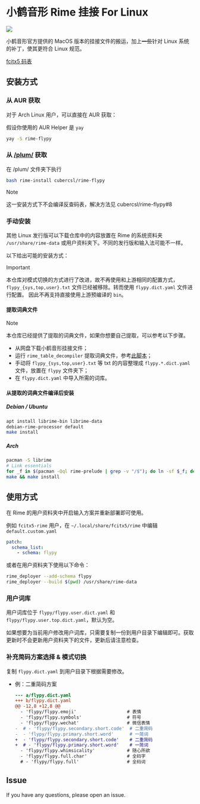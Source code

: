# 小鹤音形 Rime 挂接 For Linux

![](https://img.shields.io/aur/version/rime-flypy)

小鹤音形官方提供的 MacOS 版本的挂接文件的搬运，加上~~一些~~针对 Linux 系统的补丁，使其更符合 Linux 规范。

[fcitx5 码表](../fcitx5/README.md)

## 安装方式

### 从 AUR 获取

对于 Arch Linux 用户，可以直接在 AUR 获取：

假设你使用的 AUR Helper 是 `yay`

```bash
yay -S rime-flypy
```

### 从 [/plum/](https://github.com/rime/plum) 获取

在 /plum/ 文件夹下执行

```bash
bash rime-install cubercsl/rime-flypy
```
> [!NOTE]  
> 这一安装方式下不会编译反查码表，解决方法见 cubercsl/rime-flypy#8

### 手动安装

其他 Linux 发行版可以下载仓库中的内容放置在 Rime 的系统资料夹 `/usr/share/rime-data` 或用户资料夹下。不同的发行版和输入法可能不一样。

以下给出可能的安装方式：

> [!IMPORTANT]  
> 本仓库对模式切换的方式进行了改进，故不再使用和上游相同的配置方式， `flypy_{sys,top,user}.txt` 文件已经被移除。转而使用 `flypy.dict.yaml` 文件进行配置。
> 因此不再支持直接使用上游预编译的 `bin`。

#### 提取词典文件

> [!NOTE]  
> 本仓库已经提供了提取的词典文件，如果你想要自己提取，可以参考以下步骤。

- 从网盘下载小鹤音形挂接文件；
- 运行 `rime_table_decompiler` 提取词典文件，参考[此脚本](scripts/rime-flypy-dict)；
- 手动将 `flypy_{sys,top,user}.txt` 等 txt 的内容整理成 `flypy.*.dict.yaml` 文件，放置在 `flypy` 文件夹下；
- 在 `flypy.dict.yaml` 中导入所需的词库。

#### 从提取的词典文件编译后安装

##### Debian / Ubuntu

```bash
apt install librime-bin librime-data
debian-rime-processor default
make install
```

##### Arch

```bash
pacman -S librime
# Link essentials
for _f in $(pacman -Qql rime-prelude | grep -v "/$"); do ln -sf $_f; done
make && make install
```

## 使用方式

在 Rime 的用户资料夹中开启输入方案并重新部署即可使用。

例如 `fcitx5-rime` 用户，在 `~/.local/share/fcitx5/rime` 中编辑 `default.custom.yaml`

```yaml
patch:
  schema_list:
    - schema: flypy
```

或者在用户资料夹下使用以下命令：

```bash
rime_deployer --add-schema flypy
rime_deployer --build $(pwd) /usr/share/rime-data
```

### 用户词库

用户词库位于 `flypy/flypy.user.dict.yaml` 和 `flypy/flypy.user.top.dict.yaml`，默认为空。

如果想要为当前用户修改用户词库，只需要复制一份到用户目录下编辑即可。获取更新时不会更新用户资料夹下的文件，更新后请注意检查。

### 补充简码方案选择 & 模式切换

复制 `flypy.dict.yaml` 到用户目录下根据需要修改。

- 例：二重简码方案

  ```patch
  --- a/flypy.dict.yaml
  +++ b/flypy.dict.yaml
  @@ -12,8 +12,8 @@
    - 'flypy/flypy.emoji'                   # 表情
    - 'flypy/flypy.symbols'                 # 符号
    - 'flypy/flypy.wechat'                  # 微信表情
  -  # - 'flypy/flypy.secondary.short.code'  # 二重简码
  -  - 'flypy/flypy.primary.short.word'      # 一简词
  +  - 'flypy/flypy.secondary.short.code'    # 二重简码
  +  # - 'flypy/flypy.primary.short.word'    # 一简词
    - 'flypy/flypy.whimsicality'            # 随心所欲
    - 'flypy/flypy.full.char'               # 全码字
    # - 'flypy/flypy.full'                  # 全码词
  ```

## Issue

If you have any questions, please open an issue.
